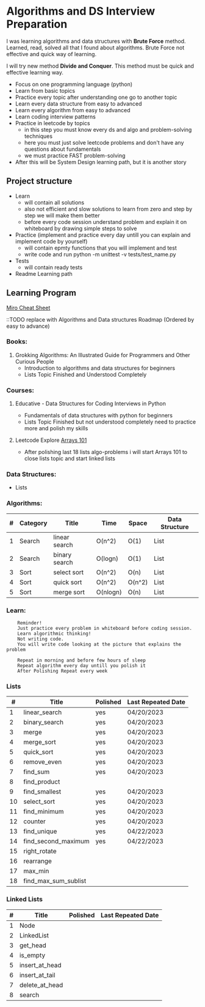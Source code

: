 # Algorithms and DS Interview Preparation

I was learning algorithms and data structures with **Brute Force** method.
Learned, read, solved all that I found about algorithms. Brute Force not effective and quick way of learning.

I will try new method **Divide and Conquer**. This method must be quick and effective learning way.

* Focus on one programming language (python)
* Learn from basic topics
* Practice every topic after understanding one go to another topic
* Learn every data structure from easy to advanced
* Learn every algorithm from easy to advanced
* Learn coding interview patterns
* Practice in leetcode by topics
  * in this step you must know every ds and algo and problem-solving techniques
  * here you must just solve leetcode problems and don't have any questions about fundamentals
  * we must practice FAST problem-solving
* After this will be System Design learning path, but it is another story

## Project structure

* Learn
  * will contain all solutions 
  * also not efficient and slow solutions to learn from zero and step by step we will make them better
  * before every code session understand problem and explain it on whiteboard by drawing simple steps to solve
* Practice (implement and practice every day untill you can explain and implement code by yourself)
  * will contain epmty functions that you will implement and test
  * write code and run python -m unittest -v tests/test_name.py
* Tests
  * will contain ready tests
* Readme Learning path

## Learning Program

[Miro Cheat Sheet](https://miro.com/app/board/uXjVPprU-bc=/)

::TODO replace with Algorithms and Data structures Roadmap (Ordered by easy to advance)

### Books:
1. Grokking Algorithms: An Illustrated Guide for Programmers and Other Curious People
   * Introduction to algorithms and data structures for beginners
   * Lists Topic Finished and Understood Completely 

### Courses:
1. Educative - Data Structures for Coding Interviews in Python
   * Fundamentals of data structures with python for beginners
   * Lists Topic Finished but not understood completely need to practice more and polish my skills
   
2. Leetcode Explore [Arrays 101](https://leetcode.com/explore/featured/card/fun-with-arrays/)
   * After polishing last 18 lists algo-problems i will start Arrays 101 to close lists topic and start linked lists

### Data Structures:
* Lists

### Algorithms:

| # | Category  | Title         | Time     | Space   | Data Structure |
|---|-----------|---------------|----------|---------|----------------|
| 1 | Search    | linear search | O(n^2)   | O(1)    | List           |
| 2 | Search    | binary search | O(logn)  | O(1)    | List           |
| 3 | Sort      | select sort   | O(n^2)   | O(n)    | List           |
| 4 | Sort      | quick sort    | O(n^2)   | O(n^2)  | List           |
| 5 | Sort      | merge sort    | O(nlogn) | O(n)    | List           |

### Learn:

```
    Reminder! 
    Just practice every problem in whiteboard before coding session.
    Learn algorithmic thinking!
    Not writing code.
    You will write code looking at the picture that explains the problem
    
    Repeat in morning and before few hours of sleep
    Repeat algorithm every day untill you polish it
    After Polishing Repeat every week
```

### Lists

| #  | Title                 | Polished | Last Repeated Date |
|----|-----------------------|----------|--------------------|
| 1  | linear_search         | yes      | 04/20/2023         |
| 2  | binary_search         | yes      | 04/20/2023         |
| 3  | merge                 | yes      | 04/20/2023         |
| 4  | merge_sort            | yes      | 04/20/2023         |
| 5  | quick_sort            | yes      | 04/20/2023         |
| 6  | remove_even           | yes      | 04/20/2023         |
| 7  | find_sum              | yes      | 04/20/2023         |
| 8  | find_product          |          |                    |
| 9  | find_smallest         | yes      | 04/20/2023         |
| 10 | select_sort           | yes      | 04/20/2023         |
| 11 | find_minimum          | yes      | 04/20/2023         |
| 12 | counter               | yes      | 04/20/2023         |
| 13 | find_unique           | yes      | 04/22/2023         |
| 14 | find_second_maximum   | yes      | 04/22/2023         |
| 15 | right_rotate          |          |                    |
| 16 | rearrange             |          |                    |
| 17 | max_min               |          |                    |
| 18 | find_max_sum_sublist  |          |                    |

### Linked Lists

| # | Title          | Polished | Last Repeated Date |
|---|----------------|----------|--------------------|
| 1 | Node           |          |                    |
| 2 | LinkedList     |          |                    |
| 3 | get_head       |          |                    |
| 4 | is_empty       |          |                    |
| 5 | insert_at_head |          |                    |
| 6 | insert_at_tail |          |                    |
| 7 | delete_at_head |          |                    |
| 8 | search         |          |                    |
